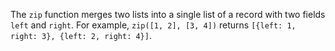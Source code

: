 The `zip` function merges two lists into a single list of a record with two
fields `left` and `right`. For example, `zip([1, 2], [3, 4])` returns `[{left:
1, right: 3}, {left: 2, right: 4}]`.
